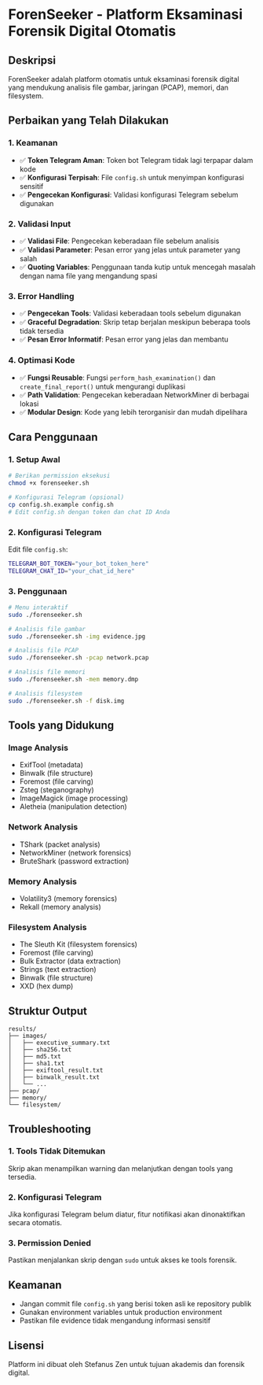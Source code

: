 # ForenSeeker - Platform Eksaminasi Forensik Digital Otomatis

## Deskripsi
ForenSeeker adalah platform otomatis untuk eksaminasi forensik digital yang mendukung analisis file gambar, jaringan (PCAP), memori, dan filesystem.

## Perbaikan yang Telah Dilakukan

### 1. **Keamanan**
- ✅ **Token Telegram Aman**: Token bot Telegram tidak lagi terpapar dalam kode
- ✅ **Konfigurasi Terpisah**: File `config.sh` untuk menyimpan konfigurasi sensitif
- ✅ **Pengecekan Konfigurasi**: Validasi konfigurasi Telegram sebelum digunakan

### 2. **Validasi Input**
- ✅ **Validasi File**: Pengecekan keberadaan file sebelum analisis
- ✅ **Validasi Parameter**: Pesan error yang jelas untuk parameter yang salah
- ✅ **Quoting Variables**: Penggunaan tanda kutip untuk mencegah masalah dengan nama file yang mengandung spasi

### 3. **Error Handling**
- ✅ **Pengecekan Tools**: Validasi keberadaan tools sebelum digunakan
- ✅ **Graceful Degradation**: Skrip tetap berjalan meskipun beberapa tools tidak tersedia
- ✅ **Pesan Error Informatif**: Pesan error yang jelas dan membantu

### 4. **Optimasi Kode**
- ✅ **Fungsi Reusable**: Fungsi `perform_hash_examination()` dan `create_final_report()` untuk mengurangi duplikasi
- ✅ **Path Validation**: Pengecekan keberadaan NetworkMiner di berbagai lokasi
- ✅ **Modular Design**: Kode yang lebih terorganisir dan mudah dipelihara

## Cara Penggunaan

### 1. Setup Awal
```bash
# Berikan permission eksekusi
chmod +x forenseeker.sh

# Konfigurasi Telegram (opsional)
cp config.sh.example config.sh
# Edit config.sh dengan token dan chat ID Anda
```

### 2. Konfigurasi Telegram
Edit file `config.sh`:
```bash
TELEGRAM_BOT_TOKEN="your_bot_token_here"
TELEGRAM_CHAT_ID="your_chat_id_here"
```

### 3. Penggunaan
```bash
# Menu interaktif
sudo ./forenseeker.sh

# Analisis file gambar
sudo ./forenseeker.sh -img evidence.jpg

# Analisis file PCAP
sudo ./forenseeker.sh -pcap network.pcap

# Analisis file memori
sudo ./forenseeker.sh -mem memory.dmp

# Analisis filesystem
sudo ./forenseeker.sh -f disk.img
```

## Tools yang Didukung

### Image Analysis
- ExifTool (metadata)
- Binwalk (file structure)
- Foremost (file carving)
- Zsteg (steganography)
- ImageMagick (image processing)
- Aletheia (manipulation detection)

### Network Analysis
- TShark (packet analysis)
- NetworkMiner (network forensics)
- BruteShark (password extraction)

### Memory Analysis
- Volatility3 (memory forensics)
- Rekall (memory analysis)

### Filesystem Analysis
- The Sleuth Kit (filesystem forensics)
- Foremost (file carving)
- Bulk Extractor (data extraction)
- Strings (text extraction)
- Binwalk (file structure)
- XXD (hex dump)

## Struktur Output
```
results/
├── images/
│   ├── executive_summary.txt
│   ├── sha256.txt
│   ├── md5.txt
│   ├── sha1.txt
│   ├── exiftool_result.txt
│   ├── binwalk_result.txt
│   └── ...
├── pcap/
├── memory/
└── filesystem/
```

## Troubleshooting

### 1. Tools Tidak Ditemukan
Skrip akan menampilkan warning dan melanjutkan dengan tools yang tersedia.

### 2. Konfigurasi Telegram
Jika konfigurasi Telegram belum diatur, fitur notifikasi akan dinonaktifkan secara otomatis.

### 3. Permission Denied
Pastikan menjalankan skrip dengan `sudo` untuk akses ke tools forensik.

## Keamanan
- Jangan commit file `config.sh` yang berisi token asli ke repository publik
- Gunakan environment variables untuk production environment
- Pastikan file evidence tidak mengandung informasi sensitif

## Lisensi
Platform ini dibuat oleh Stefanus Zen untuk tujuan akademis dan forensik digital. 
